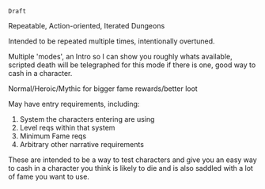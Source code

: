 ```ad-warning

Draft

```

Repeatable, Action-oriented, Iterated Dungeons

Intended to be repeated multiple times, intentionally overtuned.

Multiple 'modes', an Intro so I can show you roughly whats available, scripted death will be telegraphed for this mode if there is one, good way to cash in a character.

Normal/Heroic/Mythic for bigger fame rewards/better loot


May have entry requirements, including:

1. System the characters entering are using
2. Level reqs within that system
3. Minimum Fame reqs
4. Arbitrary other narrative requirements

These are intended to be a way to test characters and give you an easy way to cash in a character you think is likely to die and is also saddled with a lot of fame you want to use.